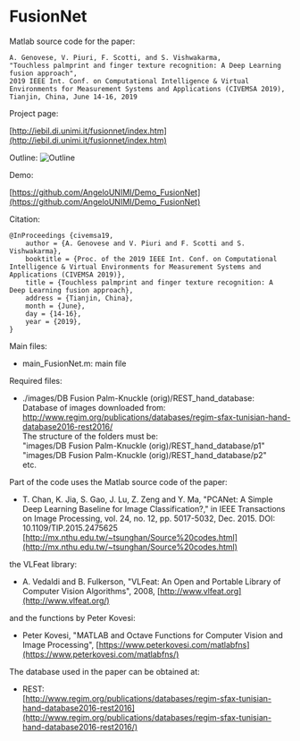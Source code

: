 # FusionNet

Matlab source code for the paper:

	A. Genovese, V. Piuri, F. Scotti, and S. Vishwakarma,
	"Touchless palmprint and finger texture recognition: A Deep Learning fusion approach",
	2019 IEEE Int. Conf. on Computational Intelligence & Virtual Environments for Measurement Systems and Applications (CIVEMSA 2019),
	Tianjin, China, June 14-16, 2019
	
Project page:

[http://iebil.di.unimi.it/fusionnet/index.htm](http://iebil.di.unimi.it/fusionnet/index.htm)
    
Outline:
![Outline](http://iebil.di.unimi.it/fusionnet/imgs/outline.png "Outline")

Demo:

[https://github.com/AngeloUNIMI/Demo_FusionNet](https://github.com/AngeloUNIMI/Demo_FusionNet)

Citation:

    @InProceedings {civemsa19,
        author = {A. Genovese and V. Piuri and F. Scotti and S. Vishwakarma},
        booktitle = {Proc. of the 2019 IEEE Int. Conf. on Computational Intelligence & Virtual Environments for Measurement Systems and Applications (CIVEMSA 2019)},
        title = {Touchless palmprint and finger texture recognition: A Deep Learning fusion approach},
        address = {Tianjin, China},
        month = {June},
        day = {14-16},
        year = {2019},
    }

Main files:

- main_FusionNet.m: main file

Required files:

- ./images/DB Fusion Palm-Knuckle (orig)/REST_hand_database: <br/>
Database of images downloaded from: http://www.regim.org/publications/databases/regim-sfax-tunisian-hand-database2016-rest2016/<br/>
The structure of the folders must be:<br/>
"images/DB Fusion Palm-Knuckle (orig)/REST_hand_database/p1"<br/>
"images/DB Fusion Palm-Knuckle (orig)/REST_hand_database/p2"<br/>
etc.

Part of the code uses the Matlab source code of the paper:

- T. Chan, K. Jia, S. Gao, J. Lu, Z. Zeng and Y. Ma, 
"PCANet: A Simple Deep Learning Baseline for Image Classification?," 
in IEEE Transactions on Image Processing, vol. 24, no. 12, pp. 5017-5032, Dec. 2015.
DOI: 10.1109/TIP.2015.2475625
[http://mx.nthu.edu.tw/~tsunghan/Source%20codes.html](http://mx.nthu.edu.tw/~tsunghan/Source%20codes.html)
	
the VLFeat library:

- A. Vedaldi and B. Fulkerson, 
"VLFeat: An Open and Portable Library of Computer Vision Algorithms", 2008, 
[http://www.vlfeat.org](http://www.vlfeat.org/)
	
and the functions by Peter Kovesi:

- Peter Kovesi, 
"MATLAB and Octave Functions for Computer Vision and Image Processing", 
[https://www.peterkovesi.com/matlabfns](https://www.peterkovesi.com/matlabfns/)
	
The database used in the paper can be obtained at:

- REST:<br/>
[http://www.regim.org/publications/databases/regim-sfax-tunisian-hand-database2016-rest2016](http://www.regim.org/publications/databases/regim-sfax-tunisian-hand-database2016-rest2016/)

	
